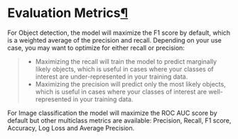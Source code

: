Evaluation Metrics[¶](#evaluation-metrics "Permalink to this heading")
======================================================================


For Object detection, the model will maximize the F1 score by default, which is a weighted average of the precision and recall. Depending on your use case, you may want to optimize for either recall or precision:



> * Maximizing the recall will train the model to predict marginally likely objects, which is useful in cases where your classes of interest are under\-represented in your training data.
> * Maximizing the precision will predict only the most likely objects, which is useful in cases where your classes of interest are well\-represented in your training data.


For Image classification the model will maximize the ROC AUC score by default but other multiclass metrics are available: Precision, Recall, F1 score, Accuracy, Log Loss and Average Precision.